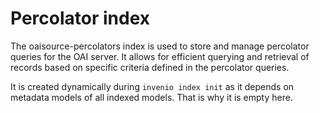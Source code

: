 # Percolator index

The oaisource-percolators index is used to store and manage percolator queries for the OAI server. It allows for efficient querying and retrieval of records based on specific criteria defined in the percolator queries.

It is created dynamically during `invenio index init` as it depends on metadata models
of all indexed models. That is why it is empty here.